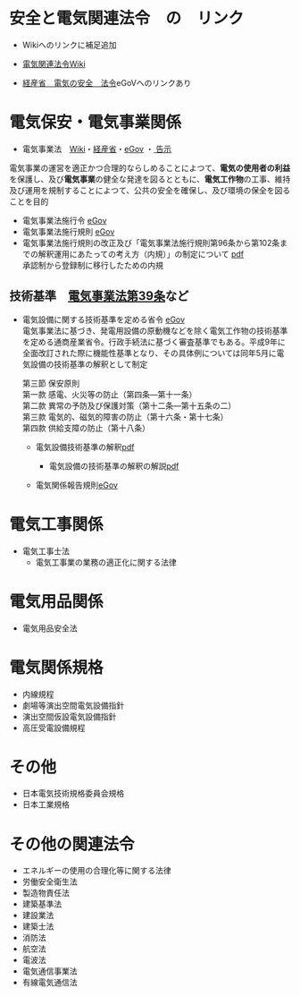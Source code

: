 # 安全と電気関連法令　の　リンク
- Wikiへのリンクに補足追加

- [電気関連法令Wiki](https://ja.wikipedia.org/wiki/%E9%9B%BB%E6%B0%97%E9%96%A2%E4%BF%82%E6%B3%95%E4%BB%A4)  
- [経産省　電気の安全　法令](https://www.meti.go.jp/policy/safety_security/industrial_safety/law/index.html)eGoVへのリンクあり 

# 電気保安・電気事業関係
- 電気事業法　[Wiki](https://ja.wikipedia.org/wiki/%E9%9B%BB%E6%B0%97%E4%BA%8B%E6%A5%AD%E6%B3%95)・[経産省](https://www.meti.go.jp/policy/safety_security/industrial_safety/law/index.html)・[eGov](https://elaws.e-gov.go.jp/search/elawsSearch/elaws_search/lsg0500/detail?lawId=339AC0000000170) ・[
告示](https://www.meti.go.jp/policy/safety_security/industrial_safety/law/denjikokuji.html)  

電気事業の運営を適正かつ合理的ならしめることによつて、**電気の使用者の利益**を保護し、及び**電気事業**の健全な発達を図るとともに、**電気工作物**の工事、維持及び運用を規制することによつて、公共の安全を確保し、及び環境の保全を図ることを目的  

-  電気事業法施行令 [eGov](https://elaws.e-gov.go.jp/search/elawsSearch/elaws_search/lsg0500/detail?lawId=340CO0000000206)  
-  電気事業法施行規則 [eGov](https://elaws.e-gov.go.jp/search/elawsSearch/elaws_search/lsg0500/detail?lawId=407M50000400077)  
-  電気事業法施行規則の改正及び「電気事業法施行規則第96条から第102条までの解釈運用にあたっての考え方（内規）」の制定について [pdf](https://www.meti.go.jp/policy/safety_security/industrial_safety/oshirase/2008/files/081001-5-2.pdf)  
        承認制から登録制に移行したための内規
## 技術基準　[電気事業法第39条](https://elaws.e-gov.go.jp/search/elawsSearch/elaws_search/lsg0500/detail?lawId=339AC0000000170#794)など
- 電気設備に関する技術基準を定める省令 [eGov](https://elaws.e-gov.go.jp/search/elawsSearch/elaws_search/lsg0500/detail?lawId=409M50000400052)  
  電気事業法に基づき、発電用設備の原動機などを除く電気工作物の技術基準を定める通商産業省令。行政手続法に基づく審査基準でもある。平成9年に全面改訂された際に機能性基準となり、その具体例については同年5月に電気設備の技術基準の解釈として制定  
  
  第三節 保安原則  
  第一款 感電、火災等の防止（第四条―第十一条）  
  第二款 異常の予防及び保護対策（第十二条―第十五条の二）  
  第三款 電気的、磁気的障害の防止（第十六条・第十七条）  
  第四款 供給支障の防止（第十八条）  

  - 電気設備技術基準の解釈[pdf](https://www.meti.go.jp/policy/safety_security/industrial_safety/sangyo/electric/files/dengikaishaku.pdf)  
    - 電気設備の技術基準の解釈の解説[pdf](https://www.meti.go.jp/policy/safety_security/industrial_safety/sangyo/electric/files/dengikaishakukaisetsu.pdf)  
  
  - 電気関係報告規則[eGov](https://elaws.e-gov.go.jp/search/elawsSearch/elaws_search/lsg0500/detail?lawId=340M50000400054)


# 電気工事関係
- 電気工事士法 
  - 電気工事業の業務の適正化に関する法律

# 電気用品関係
- 電気用品安全法

# 電気関係規格
- 内線規程
- 劇場等演出空間電気設備指針
- 演出空間仮設電気設備指針
- 高圧受電設備規程

# その他
- 日本電気技術規格委員会規格
- 日本工業規格

# その他の関連法令
- エネルギーの使用の合理化等に関する法律
- 労働安全衛生法
- 製造物責任法
- 建築基準法
- 建設業法
- 建築士法
- 消防法
- 航空法
- 電波法
- 電気通信事業法
- 有線電気通信法

